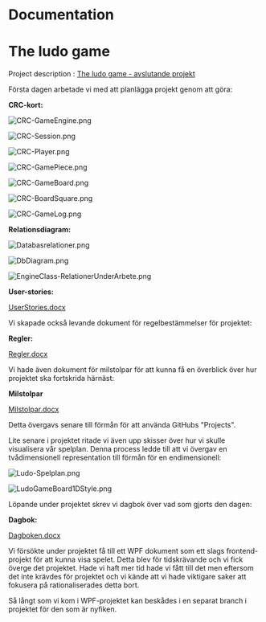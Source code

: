 # Documentation

# The ludo game

Project description : [The ludo game - avslutande projekt](https://pgbsnh19.github.io/dataatkomst/project4.html)

Första dagen arbetade vi med att planlägga projekt genom att göra: 

**CRC-kort:** 

![CRC-GameEngine.png](CRC-GameEngine)

![CRC-Session.png](CRC-Session)

![CRC-Player.png](CRC-Player)

![CRC-GamePiece.png](CRC-GamePiece)

![CRC-GameBoard.png](CRC-GameBoard)

![CRC-BoardSquare.png](CRC-BoardSquare)

![CRC-GameLog.png](CRC-GameLog)

**Relationsdiagram:**

![Databasrelationer.png](Databasrelationer)

![DbDiagram.png](DbDiagram)

![EngineClass-RelationerUnderArbete.png](EngineClass-RelationerUnderArbete)

**User-stories:**

[UserStories.docx](UserStories)

Vi skapade också levande dokument för regelbestämmelser för projektet:

**Regler:**

[Regler.docx](Regler)

Vi hade även dokument för milstolpar för att kunna få en överblick över hur projektet ska fortskrida härnäst:

**Milstolpar**

[Milstolpar.docx](Milstolpar)

Detta övergavs senare till förmån för att använda GitHubs "Projects".

Lite senare i projektet ritade vi även upp skisser över hur vi skulle visualisera vår spelplan.
Denna process ledde till att vi övergav en tvådimensionell representation 
till förmån för en endimensionell:

![Ludo-Spelplan.png](Ludo-Spelplan)

![LudoGameBoard1DStyle.png](LudoGameBoard1DStyle)

Löpande under projektet skrev vi dagbok över vad som gjorts den dagen:

**Dagbok:**

[Dagboken.docx](Dagboken)


Vi försökte under projektet få till ett WPF dokument som ett slags frontend-
projekt för att kunna visa spelet. Detta blev för tidskrävande och vi fick överge det projektet.
Hade vi haft mer tid hade vi fått till det men eftersom det inte krävdes för projektet och
vi kände att vi hade viktigare saker att fokusera på rationaliserades detta bort.

Så långt som vi kom i WPF-projektet kan beskådes i en separat branch i projektet för den som är nyfiken.


 




